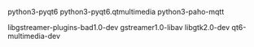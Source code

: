 python3-pyqt6
python3-pyqt6.qtmultimedia
python3-paho-mqtt

libgstreamer-plugins-bad1.0-dev
gstreamer1.0-libav
libgtk2.0-dev
qt6-multimedia-dev
